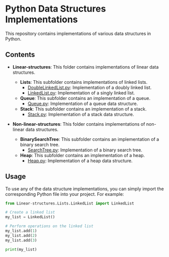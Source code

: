 # Python Data Structures Implementations

This repository contains implementations of various data structures in Python.

## Contents

- **Linear-structures**: This folder contains implementations of linear data structures.
  - **Lists**: This subfolder contains implementations of linked lists.
    - [DoubleLinkedList.py](Linear-structures/Lists/DoubleLinkedList.py): Implementation of a doubly linked list.
    - [LinkedList.py](Linear-structures/Lists/LinkedList.py): Implementation of a singly linked list.
  - **Queue**: This subfolder contains an implementation of a queue.
    - [Queue.py](Linear-structures/Queue/Queue.py): Implementation of a queue data structure.
  - **Stack**: This subfolder contains an implementation of a stack.
    - [Stack.py](Linear-structures/Stack/Stack.py): Implementation of a stack data structure.

- **Non-linear-structures**: This folder contains implementations of non-linear data structures.
  - **BinarySearchTree**: This subfolder contains an implementation of a binary search tree.
    - [SearchTree.py](Non-linear-structures/BinarySearchTree/SearchTree.py): Implementation of a binary search tree.
  - **Heap**: This subfolder contains an implementation of a heap.
    - [Heap.py](Non-linear-structures/Heap/Heap.py): Implementation of a heap data structure.

## Usage

To use any of the data structure implementations, you can simply import the corresponding Python file into your project. For example:

```python
from Linear-structures.Lists.LinkedList import LinkedList

# Create a linked list
my_list = LinkedList()

# Perform operations on the linked list
my_list.add(1)
my_list.add(2)
my_list.add(3)

print(my_list)

